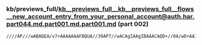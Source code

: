 ### kb/previews_full/kb__previews_full__kb__previews_full__flows__new_account_entry_from_your_personal_account@auth.har.part044.md.part001.md.part001.md (part 002)

```md
////AP///wABAQEA/v7+AAAAAAAFBQUA//39AP7//wACAgIAAgIBAAACAQD+//0A/wD+AAIBAgACAwEA/v7+AP7+/QABAgEAAQEBAAICAgD///8AAAAAAAMDAwAFAgMA/v7+AAEBAQAAA
```

```
